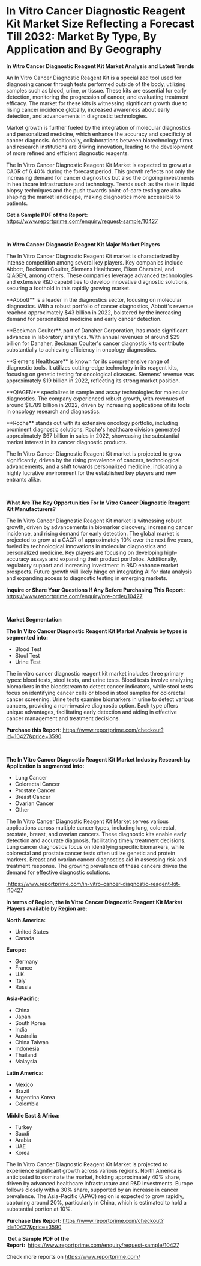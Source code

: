 <p><h1>In Vitro Cancer Diagnostic Reagent Kit Market Size Reflecting a Forecast Till 2032: Market By Type, By Application and By Geography</h1></p><p><strong>In Vitro Cancer Diagnostic Reagent Kit Market Analysis and Latest Trends</strong></p>
<p><p>An In Vitro Cancer Diagnostic Reagent Kit is a specialized tool used for diagnosing cancer through tests performed outside of the body, utilizing samples such as blood, urine, or tissue. These kits are essential for early detection, monitoring the progression of cancer, and evaluating treatment efficacy. The market for these kits is witnessing significant growth due to rising cancer incidence globally, increased awareness about early detection, and advancements in diagnostic technologies.</p><p>Market growth is further fueled by the integration of molecular diagnostics and personalized medicine, which enhance the accuracy and specificity of cancer diagnosis. Additionally, collaborations between biotechnology firms and research institutions are driving innovation, leading to the development of more refined and efficient diagnostic reagents. </p><p>The In Vitro Cancer Diagnostic Reagent Kit Market is expected to grow at a CAGR of 6.40% during the forecast period. This growth reflects not only the increasing demand for cancer diagnostics but also the ongoing investments in healthcare infrastructure and technology. Trends such as the rise in liquid biopsy techniques and the push towards point-of-care testing are also shaping the market landscape, making diagnostics more accessible to patients.</p></p>
<p><strong>Get a Sample PDF of the Report:&nbsp;</strong> <a href="https://www.reportprime.com/enquiry/request-sample/10427?utm_campaign=3565&utm_medium=2&utm_source=Github&utm_content=ia&utm_term=20032025&utm_id=in-vitro-cancer-diagnostic-reagent-kit">https://www.reportprime.com/enquiry/request-sample/10427</a></p>
<p>&nbsp;</p>
<p><strong>In Vitro Cancer Diagnostic Reagent Kit Major Market Players</strong></p>
<p><p>The In Vitro Cancer Diagnostic Reagent Kit market is characterized by intense competition among several key players. Key companies include Abbott, Beckman Coulter, Siemens Healthcare, Eiken Chemical, and QIAGEN, among others. These companies leverage advanced technologies and extensive R&D capabilities to develop innovative diagnostic solutions, securing a foothold in this rapidly growing market.</p><p>**Abbott** is a leader in the diagnostics sector, focusing on molecular diagnostics. With a robust portfolio of cancer diagnostics, Abbott's revenue reached approximately $43 billion in 2022, bolstered by the increasing demand for personalized medicine and early cancer detection.</p><p>**Beckman Coulter**, part of Danaher Corporation, has made significant advances in laboratory analytics. With annual revenues of around $29 billion for Danaher, Beckman Coulter's cancer diagnostic kits contribute substantially to achieving efficiency in oncology diagnostics.</p><p>**Siemens Healthcare** is known for its comprehensive range of diagnostic tools. It utilizes cutting-edge technology in its reagent kits, focusing on genetic testing for oncological diseases. Siemens’ revenue was approximately $19 billion in 2022, reflecting its strong market position.</p><p>**QIAGEN** specializes in sample and assay technologies for molecular diagnostics. The company experienced robust growth, with revenues of around $1.789 billion in 2022, driven by increasing applications of its tools in oncology research and diagnostics.</p><p>**Roche** stands out with its extensive oncology portfolio, including prominent diagnostic solutions. Roche's healthcare division generated approximately $67 billion in sales in 2022, showcasing the substantial market interest in its cancer diagnostic products.</p><p>The In Vitro Cancer Diagnostic Reagent Kit market is projected to grow significantly, driven by the rising prevalence of cancers, technological advancements, and a shift towards personalized medicine, indicating a highly lucrative environment for the established key players and new entrants alike.</p></p>
<p>&nbsp;</p>
<p><strong>What Are The Key Opportunities For In Vitro Cancer Diagnostic Reagent Kit Manufacturers?</strong></p>
<p><p>The In Vitro Cancer Diagnostic Reagent Kit market is witnessing robust growth, driven by advancements in biomarker discovery, increasing cancer incidence, and rising demand for early detection. The global market is projected to grow at a CAGR of approximately 10% over the next five years, fueled by technological innovations in molecular diagnostics and personalized medicine. Key players are focusing on developing high-accuracy assays and expanding their product portfolios. Additionally, regulatory support and increasing investment in R&D enhance market prospects. Future growth will likely hinge on integrating AI for data analysis and expanding access to diagnostic testing in emerging markets.</p></p>
<p><strong>Inquire or Share Your Questions If Any Before Purchasing This Report:</strong> <a href="https://www.reportprime.com/enquiry/pre-order/10427?utm_campaign=3565&utm_medium=2&utm_source=Github&utm_content=ia&utm_term=20032025&utm_id=in-vitro-cancer-diagnostic-reagent-kit">https://www.reportprime.com/enquiry/pre-order/10427</a></p>
<p>&nbsp;</p>
<p><strong>Market Segmentation</strong></p>
<p><strong>The In Vitro Cancer Diagnostic Reagent Kit Market Analysis by types is segmented into:</strong></p>
<p><ul><li>Blood Test</li><li>Stool Test</li><li>Urine Test</li></ul></p>
<p><p>The in vitro cancer diagnostic reagent kit market includes three primary types: blood tests, stool tests, and urine tests. Blood tests involve analyzing biomarkers in the bloodstream to detect cancer indicators, while stool tests focus on identifying cancer cells or blood in stool samples for colorectal cancer screening. Urine tests examine biomarkers in urine to detect various cancers, providing a non-invasive diagnostic option. Each type offers unique advantages, facilitating early detection and aiding in effective cancer management and treatment decisions.</p></p>
<p><strong>Purchase this Report:&nbsp;</strong><a href="https://www.reportprime.com/checkout?id=10427&price=3590&utm_campaign=3565&utm_medium=2&utm_source=Github&utm_content=ia&utm_term=20032025&utm_id=in-vitro-cancer-diagnostic-reagent-kit">https://www.reportprime.com/checkout?id=10427&price=3590</a></p>
<p>&nbsp;</p>
<p><strong>The In Vitro Cancer Diagnostic Reagent Kit Market Industry Research by Application is segmented into:</strong></p>
<p><ul><li>Lung Cancer</li><li>Colorectal Cancer</li><li>Prostate Cancer</li><li>Breast Cancer</li><li>Ovarian Cancer</li><li>Other</li></ul></p>
<p><p>The In Vitro Cancer Diagnostic Reagent Kit Market serves various applications across multiple cancer types, including lung, colorectal, prostate, breast, and ovarian cancers. These diagnostic kits enable early detection and accurate diagnosis, facilitating timely treatment decisions. Lung cancer diagnostics focus on identifying specific biomarkers, while colorectal and prostate cancer tests often utilize genetic and protein markers. Breast and ovarian cancer diagnostics aid in assessing risk and treatment response. The growing prevalence of these cancers drives the demand for effective diagnostic solutions.</p></p>
<p><a href="https://www.reportprime.com/in-vitro-cancer-diagnostic-reagent-kit-r10427?utm_campaign=3565&utm_medium=2&utm_source=Github&utm_content=ia&utm_term=20032025&utm_id=in-vitro-cancer-diagnostic-reagent-kit">&nbsp;https://www.reportprime.com/in-vitro-cancer-diagnostic-reagent-kit-r10427</a></p>
<p><strong>In terms of Region, the In Vitro Cancer Diagnostic Reagent Kit Market Players available by Region are:</strong></p>
<p>
    <p> <strong> North America: </strong>
        <ul>
            <li>United States</li>
            <li>Canada</li>
        </ul>
        </p> 
    <p> <strong> Europe: </strong>
        <ul>
            <li>Germany</li>
            <li>France</li>
            <li>U.K.</li>
            <li>Italy</li>
            <li>Russia</li>
        </ul>
        </p> 
    <p> <strong> Asia-Pacific: </strong>
        <ul>
            <li>China</li>
            <li>Japan</li>
            <li>South Korea</li>
            <li>India</li>
            <li>Australia</li>
            <li>China Taiwan</li>
            <li>Indonesia</li>
            <li>Thailand</li>
            <li>Malaysia</li>
        </ul>
        </p> 
    <p> <strong> Latin America: </strong>
        <ul>
            <li>Mexico</li>
            <li>Brazil</li>
            <li>Argentina Korea</li>
            <li>Colombia</li>
        </ul>
        </p> 
    <p> <strong> Middle East & Africa: </strong>
        <ul>
            <li>Turkey</li>
            <li>Saudi</li>
            <li>Arabia</li>
            <li>UAE</li>
            <li>Korea</li>
        </ul>
    </p>
    </p>
<p><p>The In Vitro Cancer Diagnostic Reagent Kit Market is projected to experience significant growth across various regions. North America is anticipated to dominate the market, holding approximately 40% share, driven by advanced healthcare infrastructure and R&D investments. Europe follows closely with a 30% share, supported by an increase in cancer prevalence. The Asia-Pacific (APAC) region is expected to grow rapidly, capturing around 20%, particularly in China, which is estimated to hold a substantial portion at 10%.</p></p>
<p><strong>Purchase this Report: </strong><a href="https://www.reportprime.com/checkout?id=10427&price=3590&utm_campaign=3565&utm_medium=2&utm_source=Github&utm_content=ia&utm_term=20032025&utm_id=in-vitro-cancer-diagnostic-reagent-kit">https://www.reportprime.com/checkout?id=10427&price=3590</a></p>
<p>&nbsp;<strong>Get a Sample PDF of the Report:&nbsp;&nbsp;</strong><a href="https://www.reportprime.com/enquiry/request-sample/10427?utm_campaign=3565&utm_medium=2&utm_source=Github&utm_content=ia&utm_term=20032025&utm_id=in-vitro-cancer-diagnostic-reagent-kit">https://www.reportprime.com/enquiry/request-sample/10427</a></p>
<p><strong></strong></p>
<p>Check more reports on <a href="https://www.reportprime.com/?utm_campaign=3565&utm_medium=2&utm_source=Github&utm_content=ia&utm_term=20032025&utm_id=in-vitro-cancer-diagnostic-reagent-kit">https://www.reportprime.com/</a></p>
